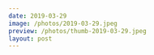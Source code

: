 ```yaml
---
date: 2019-03-29
image: /photos/2019-03-29.jpeg
preview: /photos/thumb-2019-03-29.jpeg
layout: post
---
```



